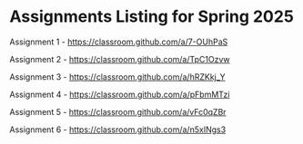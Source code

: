 # Assignments Listing for Spring 2025

Assignment 1 - <https://classroom.github.com/a/7-OUhPaS>

Assignment 2 - <https://classroom.github.com/a/TpC1Ozvw>

Assignment 3 - <https://classroom.github.com/a/hRZKkj_Y>

Assignment 4 - <https://classroom.github.com/a/pFbmMTzi>

Assignment 5 - <https://classroom.github.com/a/vFc0qZBr>

Assignment 6 - <https://classroom.github.com/a/n5xINgs3>
